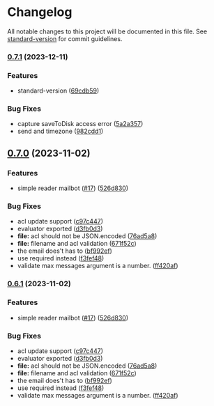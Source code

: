 # Changelog

All notable changes to this project will be documented in this file. See [standard-version](https://github.com/conventional-changelog/standard-version) for commit guidelines.

### [0.7.1](https://github.com/theeye-io/theeye-mailbot/compare/0.7.0...0.7.1) (2023-12-11)


### Features

* standard-version ([69cdb59](https://github.com/theeye-io/theeye-mailbot/commit/69cdb59ed08abba54ac1152aca92ea82ad45abda))


### Bug Fixes

* capture saveToDisk access error ([5a2a357](https://github.com/theeye-io/theeye-mailbot/commit/5a2a357fc73846f67796cc19919274cdf2e48d21))
* send and timezone ([982cdd1](https://github.com/theeye-io/theeye-mailbot/commit/982cdd1e27dbbc6b2a0b7d6fe49cbe8c8239ba6f))

## [0.7.0](https://github.com/theeye-io/theeye-mailbot/compare/0.6.0...0.7.0) (2023-11-02)


### Features

* simple reader mailbot ([#17](https://github.com/theeye-io/theeye-mailbot/issues/17)) ([526d830](https://github.com/theeye-io/theeye-mailbot/commit/526d8305106a341582a6f2e62fe6e6ec83907965))


### Bug Fixes

* acl update support ([c97c447](https://github.com/theeye-io/theeye-mailbot/commit/c97c447e7c2a1cb33799790bce34aa0b2fd37406))
* evaluator exported ([d3fb0d3](https://github.com/theeye-io/theeye-mailbot/commit/d3fb0d3b795a359ee00f02737b63c941083da662))
* **file:** acl should not be JSON.encoded ([76ad5a8](https://github.com/theeye-io/theeye-mailbot/commit/76ad5a80d17013e2b999f39e8a2b28136cbd3ce4))
* **file:** filename and acl validation ([671f52c](https://github.com/theeye-io/theeye-mailbot/commit/671f52c09a65b8d829dfd3edcaa81380748c55b3))
* the email does't has to ([bf992ef](https://github.com/theeye-io/theeye-mailbot/commit/bf992ef0857afbcc1a5c7aace51f8edae68d25e5))
* use required instead ([f3fef48](https://github.com/theeye-io/theeye-mailbot/commit/f3fef48fc599e5f82c81d569e64142335e82a0df))
* validate max messages argument is a number. ([ff420af](https://github.com/theeye-io/theeye-mailbot/commit/ff420aff731c140648982049f791ba2a25b04f52))

### [0.6.1](https://github.com/theeye-io/theeye-mailbot/compare/0.6.0...0.6.1) (2023-11-02)


### Features

* simple reader mailbot ([#17](https://github.com/theeye-io/theeye-mailbot/issues/17)) ([526d830](https://github.com/theeye-io/theeye-mailbot/commit/526d8305106a341582a6f2e62fe6e6ec83907965))


### Bug Fixes

* acl update support ([c97c447](https://github.com/theeye-io/theeye-mailbot/commit/c97c447e7c2a1cb33799790bce34aa0b2fd37406))
* evaluator exported ([d3fb0d3](https://github.com/theeye-io/theeye-mailbot/commit/d3fb0d3b795a359ee00f02737b63c941083da662))
* **file:** acl should not be JSON.encoded ([76ad5a8](https://github.com/theeye-io/theeye-mailbot/commit/76ad5a80d17013e2b999f39e8a2b28136cbd3ce4))
* **file:** filename and acl validation ([671f52c](https://github.com/theeye-io/theeye-mailbot/commit/671f52c09a65b8d829dfd3edcaa81380748c55b3))
* the email does't has to ([bf992ef](https://github.com/theeye-io/theeye-mailbot/commit/bf992ef0857afbcc1a5c7aace51f8edae68d25e5))
* use required instead ([f3fef48](https://github.com/theeye-io/theeye-mailbot/commit/f3fef48fc599e5f82c81d569e64142335e82a0df))
* validate max messages argument is a number. ([ff420af](https://github.com/theeye-io/theeye-mailbot/commit/ff420aff731c140648982049f791ba2a25b04f52))
